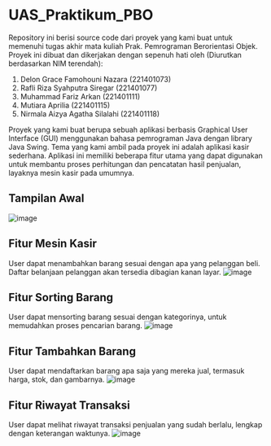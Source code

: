 # UAS_Praktikum_PBO

Repository ini berisi source code dari proyek yang kami buat untuk memenuhi tugas akhir mata kuliah Prak. Pemrograman Berorientasi Objek. Proyek ini dibuat dan dikerjakan dengan sepenuh hati oleh (Diurutkan berdasarkan NIM terendah):
1. Delon Grace Famohouni Nazara (221401073)
2. Rafli Riza Syahputra Siregar (221401077)
3. Muhammad Fariz Arkan (221401111)
4. Mutiara Aprilia (221401115)
5. Nirmala Aizya Agatha Silalahi (221401118)

Proyek yang kami buat berupa sebuah aplikasi berbasis Graphical User Interface (GUI) menggunakan bahasa pemrograman Java dengan library Java Swing. Tema yang kami ambil pada proyek ini adalah aplikasi kasir sederhana. Aplikasi ini memiliki beberapa fitur utama yang dapat digunakan untuk membantu proses perhitungan dan pencatatan hasil penjualan, layaknya mesin kasir pada umumnya. 

## Tampilan Awal
![image](https://github.com/Delon-Nazara/UAS_Praktikum_PBO/assets/132976369/eabb16b7-9f33-4150-888f-9a52b1bf92fb)

## Fitur Mesin Kasir
User dapat menambahkan barang sesuai dengan apa yang pelanggan beli. Daftar belanjaan pelanggan akan tersedia dibagian kanan layar.
![image](https://github.com/Delon-Nazara/UAS_Praktikum_PBO/assets/132976369/ee75a811-dfb2-4a7e-baa6-a8f211e4f109)

## Fitur Sorting Barang
User dapat mensorting barang sesuai dengan kategorinya, untuk memudahkan proses pencarian barang.
![image](https://github.com/Delon-Nazara/UAS_Praktikum_PBO/assets/132976369/9041c161-26f3-495e-8ebb-0c687d5d4bb5)

## Fitur Tambahkan Barang
User dapat mendaftarkan barang apa saja yang mereka jual, termasuk harga, stok, dan gambarnya.
![image](https://github.com/Delon-Nazara/UAS_Praktikum_PBO/assets/132976369/d5573856-b916-4bc1-a2fb-5fcadd07ca4f)

## Fitur Riwayat Transaksi
User dapat melihat riwayat transaksi penjualan yang sudah berlalu, lengkap dengan keterangan waktunya.
![image](https://github.com/Delon-Nazara/UAS_Praktikum_PBO/assets/132976369/7a3298b8-0c58-4020-bf55-89881e6d2e0c)
